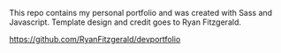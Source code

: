 This repo contains my personal portfolio and was created with Sass and Javascript. Template design and credit goes to Ryan Fitzgerald.

https://github.com/RyanFitzgerald/devportfolio
